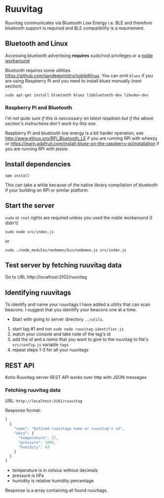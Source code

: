 # Ruuvitag

Ruuvitag communicates via Bluetooth Low Energy i.e. BLE and therefore bluetooth support is required and BLE compatibility is a requirement.

## Bluetooth and Linux

Accessing bluetooth advertising **requires** sudo/root privileges or a [noble workaround](https://github.com/sandeepmistry/noble#running-on-linux)

Bluetooth requires some utilities https://github.com/sandeepmistry/noble#linux. You can omit `bluez` if you are using Raspberry Pi and you need to install bluez manually (next section).

`sudo apt-get install bluetooth bluez libbluetooth-dev libudev-dev`

### Raspberry Pi and Bluetooth

*I'm not quite sure if this is neccessary on latest raspbian but if the above section's instructions don't work try this one.*

Raspberry Pi and bluetooth low energy is a bit harder operation, see http://www.elinux.org/RPi_Bluetooth_LE if you are running RPi with wheezy or https://learn.adafruit.com/install-bluez-on-the-raspberry-pi/installation if you are running RPi with jessie.

## Install dependencies

  ```
  npm install
  ```

This can take a while because of the native library compilation of bluetooth if your building on RPi or similar platform.

## Start the server

  `sudo` or `root` rights are required unless you used the noble workaround (I didn't)

  `sudo node src/index.js`

  or

  `sudo ./node_modules/nodemon/bin/nodemon.js src/index.js`

## Test server by fetching ruuvitag data

Go to URL http://localhost:3102/ruuvitag

## Identifying ruuvitags

To identify and name your ruuvitags I have added a utility that can scan beacons. I suggest that you idenitify your beacons one at a time.

* Start with going to server directory `../utils`.

1) start tag #1 and run `sudo node ruuvitag-identifier.js`
2) watch your console and take note of the tag's id
3) add the _id_ and a _name_ that you want to give to the ruuvitag to file's `src/config.js` variable `tags`
4) repeat steps 1-3 for all your ruuvitags

## REST API

Kotio Ruuvitag server REST API works over http with JSON messages

### Fetching ruuvitag data

URL: `http://localhost:3101/ruuvitag`

Response format:

```javascript
[
  {
    "name": "Defined ruuvitage name or ruuvitag's id",
    "data": {
      "temperature": 27,
      "pressure": 1009,
      "humidity": 43
    }
  }
]
```

* temperature is in celsius without decimals
* pressure is hPa
* humidity is relative humidity percentage

Response is a array containing all found ruuvitags.
